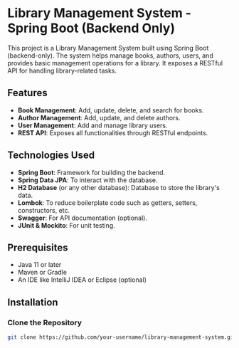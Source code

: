 # Library Management System - Spring Boot (Backend Only)

This project is a Library Management System built using Spring Boot (backend-only). The system helps manage books, authors, users, and provides basic management operations for a library. It exposes a RESTful API for handling library-related tasks.

## Features

- **Book Management**: Add, update, delete, and search for books.
- **Author Management**: Add, update, and delete authors.
- **User Management**: Add and manage library users.
- **REST API**: Exposes all functionalities through RESTful endpoints.

## Technologies Used

- **Spring Boot**: Framework for building the backend.
- **Spring Data JPA**: To interact with the database.
- **H2 Database** (or any other database): Database to store the library's data.
- **Lombok**: To reduce boilerplate code such as getters, setters, constructors, etc.
- **Swagger**: For API documentation (optional).
- **JUnit & Mockito**: For unit testing.

## Prerequisites

- Java 11 or later
- Maven or Gradle
- An IDE like IntelliJ IDEA or Eclipse (optional)

## Installation

### Clone the Repository

```bash
git clone https://github.com/your-username/library-management-system.git
